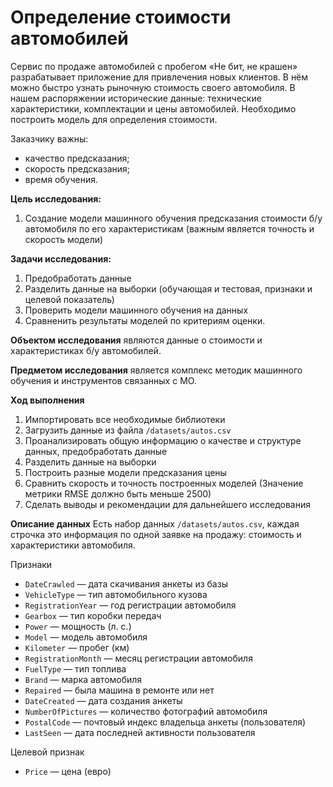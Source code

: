 # Определение стоимости автомобилей
Сервис по продаже автомобилей с пробегом «Не бит, не крашен» разрабатывает приложение для привлечения новых клиентов. В нём можно быстро узнать рыночную стоимость своего автомобиля. В нашем распоряжении исторические данные: технические характеристики, комплектации и цены автомобилей. Необходимо построить модель для определения стоимости. 

Заказчику важны:

- качество предсказания;
- скорость предсказания;
- время обучения.

**Цель исследования:** 
1. Создание модели машинного обучения предсказания стоимости б/у автомобиля по его характеристикам (важным является точность и скорость модели)

**Задачи исследования:**
1. Предобработать данные
2. Разделить данные на выборки (обучающая и тестовая, признаки и целевой показатель)
3. Проверить модели машинного обучения на данных
4. Сравненить результаты моделей по критериям оценки.

**Объектом исследования** являются данные о стоимости и характеристиках б/у автомобилей.

**Предметом исследования** является комплекс методик машинного обучения и инструментов связанных с МО.

**Ход выполнения**
1. Импортировать все необходимые библиотеки
2. Загрузить данные из файла `/datasets/autos.csv`
3. Проанализировать общую информацию о качестве и структуре данных, предобработать данные
4. Разделить данные на выборки
5. Построить разные модели предсказания цены 
6. Сравнить скорость и точность построенных моделей (Значение метрики RMSE должно быть меньше 2500)
7. Сделать выводы и рекомендации для дальнейшего исследования

**Описание данных**
Есть набор данных `/datasets/autos.csv`, каждая строчка это информация по одной заявке на продажу: стоимость и характеристики автомобиля. 

Признаки
- `DateCrawled` — дата скачивания анкеты из базы
- `VehicleType` — тип автомобильного кузова
- `RegistrationYear` — год регистрации автомобиля
- `Gearbox` — тип коробки передач
- `Power` — мощность (л. с.)
- `Model` — модель автомобиля
- `Kilometer` — пробег (км)
- `RegistrationMonth` — месяц регистрации автомобиля
- `FuelType` — тип топлива
- `Brand` — марка автомобиля
- `Repaired` — была машина в ремонте или нет
- `DateCreated` — дата создания анкеты
- `NumberOfPictures` — количество фотографий автомобиля
- `PostalCode` — почтовый индекс владельца анкеты (пользователя)
- `LastSeen` — дата последней активности пользователя

Целевой признак
- `Price` — цена (евро)
